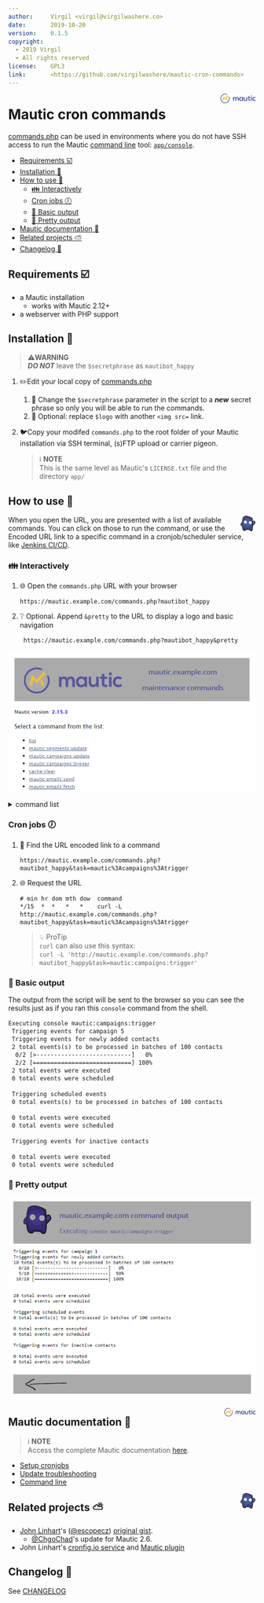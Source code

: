```yaml
---
author:     Virgil <virgil@virgilwashere.co>
date:       2019-10-20
version:    0.1.5
copyright:
  - 2019 Virgil
  - All rights reserved
license:    GPL3
link:       <https://github.com/virgilwashere/mautic-cron-commands>
---
```

<img alt="Mautic" align="right" width=72 src="assets/mautic_logo.png?raw=true">

# Mautic cron commands

[commands.php] can be used in environments where you do not have SSH access to run the Mautic [command line](#command-line) tool: [`app/console`](#command-line).

- [Requirements ☑️](#requirements-️)
- [Installation 🚀](#installation-)
- [How to use 🚴](#how-to-use-)
  - [👪 Interactively](#-interactively)
  - [Cron jobs 🕖](#cron-jobs-)
  - [🔰 Basic output](#-basic-output)
  - [💍 Pretty output](#-pretty-output)
- [Mautic documentation 📜](#mautic-documentation-)
- [Related projects ⛅️](#related-projects-️)
- [Changelog 📔](#changelog-)

## Requirements ☑️

- a Mautic installation
  - works with Mautic 2.12+
- a webserver with PHP support

## Installation 🚀

> ⚠️**WARNING**\
> **_DO NOT_** leave the `$secretphrase` as `mautibot_happy`

1. ✏️Edit your local copy of [commands.php]
   1. 🔐 Change the `$secretphrase` parameter in the script to a **_new_** secret phrase so only you will be able to run the commands.
   1. 🎨 Optional: replace `$logo` with another `<img src=` link.

1. 🐦Copy your modifed `commands.php` to the root folder of your Mautic installation via SSH terminal, (s)FTP upload or carrier pigeon.
    > ℹ️ **NOTE**\
    > This is the same level as Mautic's `LICENSE.txt` file and the directory `app/`

## How to use 🚴

<!-- <img alt="mautibot" align="right" src="https://cdn.jsdelivr.net/gh/virgilwashere/mautic-cron-commands/assets/mautibot32.png"> -->
<img alt="mautibot" align="right" src="assets/mautibot32.png?raw=true">

When you open the URL, you are presented with a list of available commands. You can click on those to run the command, or use the Encoded URL link to a specific command in a cronjob/scheduler service, like [Jenkins CI/CD][jenkins].

### 👪 Interactively

1. 🌐 Open the `commands.php` URL with your browser

    ```http
    https://mautic.example.com/commands.php?mautibot_happy
    ```

1. ❔ Optional. Append `&pretty` to the URL to display a logo and basic navigation

   ```http
    https://mautic.example.com/commands.php?mautibot_happy&pretty
   ```

<!-- ![pretty-list](https://cdn.jsdelivr.net/gh/virgilwashere/mautic-cron-commands/assets/pretty-list.png "command list") -->
![caption: pretty mode command list](/assets/pretty-list.png?raw=true "command list")

<details><summary>command list</summary>

```php
$allowedCmds = array(
    'list',
    'mautic:segments:update',
    'mautic:campaigns:update',
    'mautic:campaigns:trigger',
    'cache:clear',
    'mautic:emails:send',
    'mautic:emails:fetch',
    'mautic:emails:send --quiet',
    'mautic:emails:fetch --quiet',
    'mautic:broadcasts:send',
    'mautic:broadcasts:send --quiet',
    'mautic:broadcasts:send --channel=email',
    'mautic:broadcasts:send --channel=sms',
    'mautic:messages:send',
    'mautic:campaigns:messages',
    'mautic:campaigns:messages --channel=email',
    'mautic:campaigns:messages --channel=sms',
    'mautic:queue:process',
    'mautic:webhooks:process',
    'mautic:reports:scheduler',
    'mautic:plugins:update',
    'mautic:iplookup:download',
    'mautic:assets:generate',
    'mautic:segments:update --force',
    'mautic:campaigns:update --force',
    'mautic:campaigns:trigger --force',
    'mautic:segments:update --max-contacts=300 --batch-limit=300',
    'mautic:segments:update --max-contacts=300 --batch-limit=300 --quiet',
    'mautic:segments:update --max-contacts=300 --batch-limit=300 --force',
    'mautic:segments:update --max-contacts=1000 --batch-limit=1000',
    'mautic:segments:update --max-contacts=1000 --batch-limit=1000 --quiet',
    'mautic:campaigns:update --max-contacts=100 --quiet',
    'mautic:campaigns:update --max-contacts=300 --quiet',
    'mautic:campaigns:trigger --quiet',
    'cache:clear --no-interaction --no-warmup --no-optional-warmers',
    'cache:warmup --no-interaction --no-optional-warmers',
    'mautic:social:monitoring',
    'mautic:integration:pushleadactivity --integration=XXX',
    'mautic:integration:fetchleads --integration=XXX',
    'mautic:import --limit=600',
    'mautic:import --limit=600 --quiet',
    'mautic:dnc:import --limit=600',
    'mautic:dnc:import --limit=600 --quiet',
    'mautic:maintenance:cleanup --no-interaction --days-old=90 --dry-run',
    'mautic:maintenance:cleanup --no-interaction --days-old=365 --dry-run',
    'mautic:maintenance:cleanup --no-interaction --days-old=90',
    'mautic:maintenance:cleanup --no-interaction --days-old=365',
    'doctrine:migrations:status',
    'doctrine:migrations:status --show-versions',
    'doctrine:migrations:migrate --allow-no-migration --dry-run',
    'doctrine:migrations:migrate --allow-no-migration --no-interaction',
    'doctrine:migrations:migrate --allow-no-migration --query-time --dry-run',
    'doctrine:migrations:migrate --allow-no-migration --query-time --no-interaction',
    'doctrine:schema:update',
    'doctrine:schema:update --dump-sql',
    'doctrine:schema:validate',
    'doctrine:schema:update --no-interaction --dump-sql --force',
    'doctrine:schema:update --no-interaction --force',
    'debug:swiftmailer',
    'debug:router',
    'doctrine:mapping:info',
    'debug:event-dispatcher',
    'mautic:install:data --no-interaction --force',
    'mautic:contacts:deduplicate',
    'mautic:unusedip:delete',
    'mautic:dashboard:warm',
    'mautic:campaign:summarize',
    'mautic:update:find',
    'mautic:update:apply --no-interaction --force',
);
```

</details>

### Cron jobs 🕖

1. 🔎 Find the URL encoded link to a command

    ```http
    https://mautic.example.com/commands.php?mautibot_happy&task=mautic%3Acampaigns%3Atrigger
    ```

1. 🌐 Request the URL

    ```crontab
    # min hr dom mth dow  command
    */15  *  *   *   *    curl -L http://mautic.example.com/commands.php?mautibot_happy&task=mautic%3Acampaigns%3Atrigger
    ```

    > 💡 ProTip\
    > `curl` can also use this syntax:\
    > `curl -L 'http://mautic.example.com/commands.php?mautibot_happy&task=mautic:campaigns:trigger'`

### 🔰 Basic output

The output from the script will be sent to the browser so you can see the results just as if you ran this `console` command from the shell.

```console
Executing console mautic:campaigns:trigger
 Triggering events for campaign 5
 Triggering events for newly added contacts
 2 total events(s) to be processed in batches of 100 contacts
  0/2 [>---------------------------]   0%
  2/2 [============================] 100%
 2 total events were executed
 0 total events were scheduled

 Triggering scheduled events
 0 total events(s) to be processed in batches of 100 contacts

 0 total events were executed
 0 total events were scheduled

 Triggering events for inactive contacts

 0 total events were executed
 0 total events were scheduled
```

### 💍 Pretty output

<!-- ![pretty-output](https://cdn.jsdelivr.net/gh/virgilwashere/mautic-cron-commands/assets/pretty-output.png "pretty format command output") -->
![pretty-output](assets/pretty-output.png?raw=true "pretty format command output")

<!-- <img alt="Mautic logo" align="right" width=64 src="https://cdn.jsdelivr.net/gh/virgilwashere/mautic-cron-commands/assets/mautic_logo.png"> -->
<img alt="Mautic logo" align="right" width=64 src="assets/mautic_logo.png?raw=true">

## Mautic documentation 📜

> ℹ️ **NOTE**\
> Access the complete Mautic documentation [here][documentation].

- [Setup cronjobs]
- [Update troubleshooting]
- [Command line]

<!-- <img alt="mautibot" align="right" src="https://cdn.jsdelivr.net/gh/virgilwashere/mautic-cron-commands/assets/mautibot32.png"> -->
<img alt="mautibot" align="right" src="assets/mautibot32.png?raw=true">

## Related projects ⛅️

- [John Linhart][@escopecz]'s ([@escopecz]) [original gist](https://gist.github.com/escopecz/9a1a0b10861941a457f4).
  - [@ChgoChad]'s update for Mautic 2.6.
- John Linhart's [cronfig.io service][cronfig service] and [Mautic plugin][cronfig plugin]

## Changelog 📔

See [CHANGELOG](CHANGELOG.md)

[repo]: <https://github.com/virgilwashere/mautic-cron-commands>
[commands.php]: <commands.php>
[@escopecz]: <https://github.com/escopecz>
[jenkins]: <https://jenkins.io>
[@ChgoChad]: <https://gist.github.com/ChgoChad/fe9950c628ad8169cd27a58ee64106e8>
[documentation]: <https://www.mautic.org/docs>
[Setup cronjobs]: <https://www.mautic.org/docs/en/setup/cron_jobs.html>
[Update troubleshooting]: <https://www.mautic.org/docs/en/tips/update-failed.html#nossh>
[command line]: <https://www.mautic.org/docs/en/tips/command-line.html>
[cronfig service]: <https://docs.cronfig.io/integrations/mautic>
[cronfig plugin]: <https://github.com/cronfig/mautic-cronfig>
